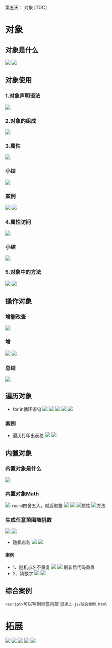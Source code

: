 第五天： 对象
[TOC]


# 对象
## 对象是什么
![](2022-09-13-11-50-31.png)
![](2022-09-13-11-51-39.png)

## 对象使用

### 1.对象声明语法

![](2022-09-13-17-28-19.png)

### 2.对象的组成
![](2022-09-13-17-35-35.png)
### 3.属性
![](2022-09-13-17-36-01.png)
### 小结
![](2022-09-13-17-39-41.png)
### 案例
![](2022-09-13-17-49-06.png)
![](2022-09-13-17-49-17.png)
### 4.属性访问
![](2022-09-13-17-50-14.png)
### 小结
![](2022-09-13-18-02-31.png)
### 5.对象中的方法
![](2022-09-13-18-04-37.png)
![](2022-09-13-18-23-44.png)

## 操作对象
### 增删改查
![](2022-09-13-18-24-18.png)
### 增
![](2022-09-13-18-32-04.png)
![](2022-09-13-18-32-30.png)
### 总结
![](2022-09-13-18-35-50.png)

## 遍历对象
- for in循环语句
![](2022-09-13-20-15-37.png)
![](2022-09-13-20-15-48.png)
![](2022-09-13-20-45-21.png)
![](2022-09-13-20-45-47.png)
![](2022-09-13-21-07-15.png)
### 案例
- 遍历打印出表格
![](2022-09-13-21-22-16.png)
![](2022-09-13-21-21-56.png)

## 内置对象

### 内置对象是什么
![](2022-09-14-09-55-05.png)
### 内置对象Math
![](2022-09-14-10-15-58.png)
`round`四舍五入，就近取整
![](2022-09-14-10-26-30.png)
![](2022-09-14-10-28-55.png)
![](2022-09-14-10-03-28.png)属性
![](2022-09-14-10-03-47.png)方法
### 生成任意范围随机数
![](2022-09-14-10-30-25.png)
![](2022-09-14-11-05-42.png)
- 随机点名
![](2022-09-14-11-12-26.png)
![](2022-09-14-11-11-21.png)

#### 案例
- 1、随机点名不重复
![](2022-09-14-11-13-45.png)
![](2022-09-14-11-19-43.png)
刷新后代码重置
- 2、猜数字
![](2022-09-14-11-20-29.png)
![](2022-09-14-11-29-46.png)
## 综合案例
`<script>`可以写到标签内部
见`课上-js/综合案例.html`

# 拓展
![](2022-09-14-14-17-45.png)
![](2022-09-14-14-19-07.png)
![](2022-09-14-14-23-48.png)
![](2022-09-14-14-24-24.png)
![](2022-09-14-14-24-33.png)
